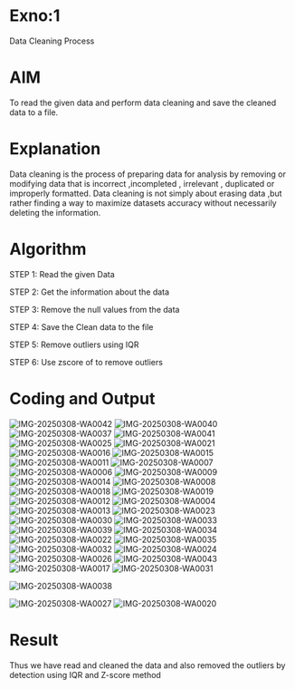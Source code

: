 # Exno:1
Data Cleaning Process

# AIM
To read the given data and perform data cleaning and save the cleaned data to a file.

# Explanation
Data cleaning is the process of preparing data for analysis by removing or modifying data that is incorrect ,incompleted , irrelevant , duplicated or improperly formatted. Data cleaning is not simply about erasing data ,but rather finding a way to maximize datasets accuracy without necessarily deleting the information.

# Algorithm
STEP 1: Read the given Data

STEP 2: Get the information about the data

STEP 3: Remove the null values from the data

STEP 4: Save the Clean data to the file

STEP 5: Remove outliers using IQR

STEP 6: Use zscore of to remove outliers

# Coding and Output
![IMG-20250308-WA0042](https://github.com/user-attachments/assets/012c2f55-cdda-4625-af99-697faeed16f4)
![IMG-20250308-WA0040](https://github.com/user-attachments/assets/5e99af62-b4d6-49e0-b960-05dace48b3b6)
![IMG-20250308-WA0037](https://github.com/user-attachments/assets/f42d61ba-c1fe-4bbe-9ca2-d8d84e816416)
![IMG-20250308-WA0041](https://github.com/user-attachments/assets/2ef504dc-3c03-442a-ba63-118b3f0acbdf)
![IMG-20250308-WA0025](https://github.com/user-attachments/assets/0f55e064-04d7-4242-8512-14ae1c84c44f)
![IMG-20250308-WA0021](https://github.com/user-attachments/assets/e9c9675b-d8a6-4beb-abd2-dc348286e783)
![IMG-20250308-WA0016](https://github.com/user-attachments/assets/665373d5-a16a-4c3a-9f9b-5a3ce0efe585)
![IMG-20250308-WA0015](https://github.com/user-attachments/assets/88671db8-66fc-4030-8f97-1793e6424333)
![IMG-20250308-WA0011](https://github.com/user-attachments/assets/2a74d9b2-371a-44d6-8362-386aaffdc383)
![IMG-20250308-WA0007](https://github.com/user-attachments/assets/854edbe5-18de-445e-96a6-1dcba8ed3fff)
![IMG-20250308-WA0006](https://github.com/user-attachments/assets/8afa1180-0954-4835-bc2b-a1ea5f5b8552)
![IMG-20250308-WA0009](https://github.com/user-attachments/assets/0d880ff3-aa56-4cb5-af5f-fd5be003f85d)
![IMG-20250308-WA0014](https://github.com/user-attachments/assets/584769fe-8ac1-4d70-bcd5-78d6113600c9)
![IMG-20250308-WA0008](https://github.com/user-attachments/assets/46c9b6aa-4434-40c1-b7a5-16c0345278af)
![IMG-20250308-WA0018](https://github.com/user-attachments/assets/7eb5d71c-7fd7-402d-bb7f-5b3b242e1920)
![IMG-20250308-WA0019](https://github.com/user-attachments/assets/4603efa0-1673-440f-8e65-4170b0d2cfc3)
![IMG-20250308-WA0012](https://github.com/user-attachments/assets/356aa51e-f700-4bad-bcac-4ce7322dbbdc)
![IMG-20250308-WA0004](https://github.com/user-attachments/assets/8d8889b3-dc64-459e-a9aa-772383ee56c0)
![IMG-20250308-WA0013](https://github.com/user-attachments/assets/4e641227-6975-4115-ac99-a5a2d5db0e7b)
![IMG-20250308-WA0023](https://github.com/user-attachments/assets/bf2d3abc-6036-42ee-b935-e24007b2edd5)
![IMG-20250308-WA0030](https://github.com/user-attachments/assets/884bc113-d2ca-474f-a3d7-393b4405d575)
![IMG-20250308-WA0033](https://github.com/user-attachments/assets/1d3c7737-c359-47d6-9add-3e0f25aba709)
![IMG-20250308-WA0039](https://github.com/user-attachments/assets/33474c5a-7536-4c4c-a4a7-c19e9c72069f)
![IMG-20250308-WA0034](https://github.com/user-attachments/assets/4434dbb8-933a-4220-839c-309b206701f9)
![IMG-20250308-WA0022](https://github.com/user-attachments/assets/acea1524-67ee-4145-b548-3660a27e1a28)
![IMG-20250308-WA0035](https://github.com/user-attachments/assets/3739559d-1a34-4f64-95b1-b6d726e12362)
![IMG-20250308-WA0032](https://github.com/user-attachments/assets/d8456f40-4119-444f-9efb-f19e13662f28)
![IMG-20250308-WA0024](https://github.com/user-attachments/assets/2816731e-f447-4def-a467-e51535f95df2)
![IMG-20250308-WA0026](https://github.com/user-attachments/assets/c517ab49-9d49-4274-b01d-2eaf2e3ddbc8)
![IMG-20250308-WA0043](https://github.com/user-attachments/assets/d35990f7-4910-4fc8-a160-cda1dca79ff6)
![IMG-20250308-WA0017](https://github.com/user-attachments/assets/1aef86fa-ffa3-4707-9602-8abae3b3c767)
![IMG-20250308-WA0031](https://github.com/user-attachments/assets/49d76972-a9de-4915-94ff-cbb9228dd1af)

![IMG-20250308-WA0038](https://github.com/user-attachments/assets/3732257c-6a01-407b-904b-f3101f6f16d1)

![IMG-20250308-WA0027](https://github.com/user-attachments/assets/4a2dc962-513e-440d-95c3-98505c2b7872)
![IMG-20250308-WA0020](https://github.com/user-attachments/assets/f4d3bdbe-63b5-4ce1-9d15-2524bb2f4917)




# Result
Thus we have read and cleaned the data and also removed the outliers by 
detection using IQR and Z-score method
